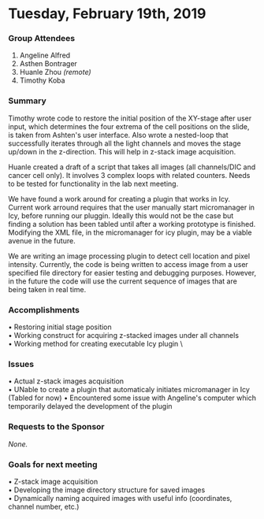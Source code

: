 # Tuesday, February 19th, 2019

### Group Attendees
1. Angeline Alfred 
2. Asthen Bontrager
3. Huanle Zhou _(remote)_
4. Timothy Koba

### Summary
Timothy wrote code to restore the initial position of the XY-stage after user input, 
which determines the four extrema of the cell positions on the slide, is taken from Ashten's user interface. 
Also wrote a nested-loop that successfully iterates through all the light channels and moves the stage up/down 
in the z-direction. This will help in z-stack image acquisition.


Huanle created a draft of a script that takes all images (all channels/DIC and cancer cell only).
It involves 3 complex loops with related counters. Needs to be tested for functionality in the lab 
next meeting.

We have found a work around for creating a plugin that works in Icy. Current work arround requires that the user manually start micromanager in Icy, before running our pluggin. Ideally this would not be the case but finding a solution has been tabled until after a working prototype is finished. Modifying the XML file, in the micromanager for icy plugin, may be a viable avenue in the future.

We are writing an image processing plugin to detect cell location and pixel intensity. Currently, the code is being written to access image from a user specified file directory for easier testing and debugging purposes. However, in the future the code will use the current sequence of images that are being taken in real time.

### Accomplishments
• Restoring initial stage position \
• Working construct for acquiring z-stacked images under all channels \
• Working method for creating executable Icy plugin \


### Issues
• Actual z-stack images acquisition \
• UNable to create a plugin that automaticaly initiates micromanager in Icy (Tabled for now)
• Encountered some issue with Angeline's computer which temporarily delayed the development of the plugin

### Requests to the Sponsor
_None._
 
### Goals for next meeting
• Z-stack image acquisition \
• Developing the image directory structure for saved images \
• Dynamically naming acquired images with useful info (coordinates, channel number, etc.)

